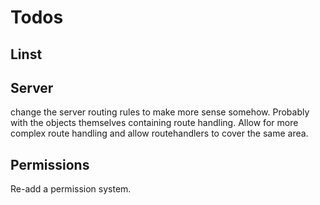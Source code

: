 # Todos

## Linst

## Server

change the server routing rules to make more sense somehow.  Probably with the objects themselves containing route handling.  Allow for more complex route handling and allow routehandlers to cover the same area.

## Permissions

Re-add a permission system.